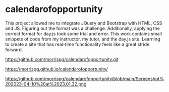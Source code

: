# calendarofopportunity

This project allowed me to integrate JQuery and Bootstrap with HTML, CSS and JS. Figuring out the format was a challenge. Additionally, applying the correct format for day.js took some trial and error. This work contains small snippets of code from my instructor, my tutor, and the day.js site. Learning to create a site that has real-time functionality feels like a great stride forward.

https://github.com/morrispg/calendarofopportunity.git

https://morrispg.github.io/calendarofopportunity/

https://github.com/morrispg/calendarofopportunity/blob/main/Screenshot%202023-04-10%20at%2023.01.32.png
